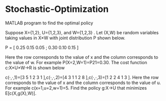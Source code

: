 # Stochastic-Optimization
MATLAB program to find the optimal policy

Suppose X={1,2}, U={1,2,3}, and W={1,2,3}
. Let (X,W) be random variables taking values in 
X×W with joint distribution P shown below.

P = [ 0.25  0.15  0.05  ; 0.30  0.10  0.15 ]

Here the row corresponds to the value of x and the column corresponds to the value of w. For example P(X=2,W=1)=P21=0.30.
The cost function c:X×U×W→R is shown below
 
 c(⋅,⋅,1)=[3	5	1	2	3	1 ],c(⋅,⋅,2)=[4	3	1	1	2	8 ],c(⋅,⋅,3)=[1	2	2	4	1	3 ]. Here the row corresponds to the value of x and the column corresponds to the value of u. For example c(x=1,u=2,w=1)=5. Find the policy g:X→U that minimizes E[c(X,g(X),W)].
